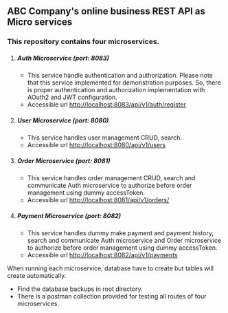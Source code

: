 ## ABC Company's online business REST API as Micro services

### This repository contains four microservices.

1) ##### Auth Microservice (port: 8083)
   - This service handle authentication and authorization.
     Please note that this service implemented for demonstration purposes.
     So, there is proper authentication and authorization implementation
     with AOuth2 and JWT configuration.
   - Accessible url [http://localhost:8083/api/v1/auth/register](http://localhost:8083/api/v1/auth/register)
2) ##### User Microservice (port: 8080)
   - This service handles user management CRUD, search. 
   - Accessible url [http://localhost:8080/api/v1/users](http://localhost:8080/api/v1/users)
3) ##### Order Microservice (port: 8081)
    - This service handles order management CRUD, search and communicate
      Auth microservice to authorize before order management using dummy accessToken.
    - Accessible url [http://localhost:8081/api/v1/orders/](http://localhost:8081/api/v1/orders/)
4) ##### Payment Microservice (port: 8082)
    - This service handles dummy make payment and payment history, search and communicate
      Auth microservice and Order microservice to authorize before order management using dummy accessToken.
    - Accessible url [http://localhost:8082/api/v1/payments](http://localhost:8082/api/v1/payments)

When running each microservice, database have
to create but tables will create automatically.

- Find the database backups in root directory.
- There is a postman collection provided for testing
  all routes of four microservices.